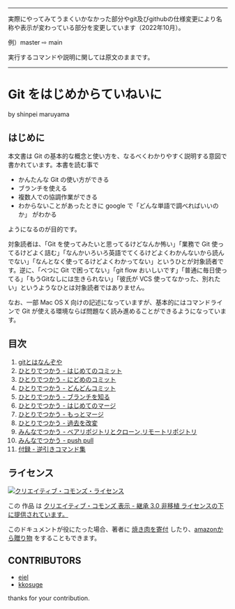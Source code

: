 ***
実際にやってみてうまくいかなかった部分やgit及びgithubの仕様変更により名称や表示が変わっている部分を変更しています（2022年10月）。

例）master ⇨ main

実行するコマンドや説明に関しては原文のままです。
***

# Git をはじめからていねいに

by shinpei maruyama

## はじめに

本文書は Git の基本的な概念と使い方を、なるべくわかりやすく説明する意図で書かれています。本書を読む事で

* かんたんな Git の使い方ができる
* ブランチを使える
* 複数人での協調作業ができる
* わからないことがあったときに google で「どんな単語で調べればいいのか」 がわかる

ようになるのが目的です。

対象読者は、「Git を使ってみたいと思ってるけどなんか怖い」「業務で Git 使ってるけどよく詰む」「なんかいろいろ英語でてくるけどよくわかんないから読んでない」「なんとなく使ってるけどよくわかってない」というひとが対象読者です。逆に、「べつに Git で困ってない」「git flow おいしいです」「普通に毎日使ってる」「もうGitなしには生きられない」「彼氏が VCS 使ってなかった、別れたい」というようなひとは対象読者ではありません。

なお、一部 Mac OS X 向けの記述になっていますが、基本的にはコマンドラインで Git が使える環境ならば問題なく読み進めることができるようになっています。

## 目次

1. [gitとはなんぞや](01_what_is_git.md)
1. [ひとりでつかう - はじめてのコミット](02_first_commit.md)
1. [ひとりでつかう - にどめのコミット](03_second_commit.md)
1. [ひとりでつかう - どんどんコミット](04_more_commits.md)
1. [ひとりでつかう - ブランチを知る](05_branch.md)
1. [ひとりでつかう - はじめてのマージ](06_merge.md)
1. [ひとりでつかう - もっとマージ](07_more_merges.md)
1. [ひとりでつかう - 過去を改変](08_rebase.md)
1. [みんなでつかう - ベアリポジトリとクローン,リモートリポジトリ](09_clone.md)
1. [みんなでつかう - push pull](10_push_pull.md)
1. [付録 -  逆引きコマンド集](11_appendix.md)

## ライセンス
<a rel="license" href="http://creativecommons.org/licenses/by-sa/3.0/deed.ja"><img alt="クリエイティブ・コモンズ・ライセンス" style="border-width:0" src="http://i.creativecommons.org/l/by-sa/3.0/88x31.png" /></a>

この 作品 は <a rel="license" href="http://creativecommons.org/licenses/by-sa/3.0/deed.ja">クリエイティブ・コモンズ 表示 - 継承 3.0 非移植 ライセンスの下に提供されています。</a>

このドキュメントが役にたった場合、著者に <a href="mailto:info@nekogata.com">焼き肉を寄付</a> したり、<a href="http://www.amazon.co.jp/registry/wishlist/155YU99M1BRGA">amazonから贈り物</a> をすることもできます。

## CONTRIBUTORS

* [eiel](https://github.com/eiel)
* [kkosuge](https://github.com/kkosuge)

thanks for your contribution.
